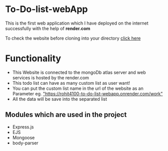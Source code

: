 <h1> To-Do-list-webApp </h1>
<p>This is the first web application which I have deployed on the internet successfully with the help of
    <strong>render.com</strong>
</p>
<p>To check the website before cloning into your directory <a href="https://rohit4100-to-do-list-webapp.onrender.com/">
        click here</a></p>

<h1>Functionality</h1>
<ul>
    <li>This Website is connected to the mongoDb atlas server and web services is hosted by the render.com</li>
    <li>This todo list can have as many custom list as user want!</li>
    <li>You can put the custom list name in the url of the website as an Parameter
        eg. <a href="https://rohit4100-to-do-list-webapp.onrender.com/work">
            "https://rohit4100-to-do-list-webapp.onrender.com/work"</a>
    </li>
    <li>All the data will be save into the separated list</li>
</ul>

<h2>Modules which are used in the project</h2>
<ul>
    <li>Express.js</li>
    <li>EJS</li>
    <li>Mongoose</li>
    <li>body-parser</li>
</ul>

